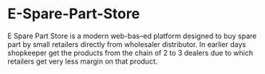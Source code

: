 # E-Spare-Part-Store
E Spare Part Store is a modern web-bas–ed platform designed to buy spare part by small  retailers directly from wholesaler distributor. In earlier days shopkeeper get the products from  the chain of 2 to 3 dealers due to which retailers get very less margin on that product. 
    
